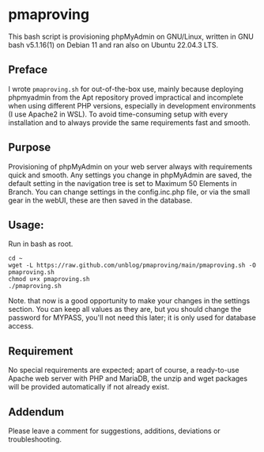 # pmaproving

This bash script is provisioning phpMyAdmin on GNU/Linux, written in GNU bash v5.1.16(1) on Debian 11 and ran also on Ubuntu 22.04.3 LTS.

## Preface

I wrote `pmaproving.sh` for out-of-the-box use, mainly because deploying phpmyadmin from the Apt repository proved impractical and incomplete when using different PHP versions, especially in development environments (I use Apache2 in WSL). To avoid time-consuming setup with every installation and to always provide the same requirements fast and smooth.

## Purpose

Provisioning of phpMyAdmin on your web server always with requirements quick and smooth. Any settings you change in phpMyAdmin are saved, the default setting in the navigation tree is set to Maximum 50 Elements in Branch. You can change settings in the config.inc.php file, or via the small gear in the webUI, these are then saved in the database.

## Usage:

Run in bash as root.

```
cd ~
wget -L https://raw.github.com/unblog/pmaproving/main/pmaproving.sh -O pmaproving.sh
chmod u+x pmaproving.sh
./pmaproving.sh
```
Note. that now is a good opportunity to make your changes in the settings section. You can keep all values ​​as they are, but you should change the password for MYPASS, you'll not need this later; it is only used for database access.

## Requirement

No special requirements are expected; apart of course, a ready-to-use Apache web server with PHP and MariaDB, the unzip and wget packages will be provided automatically if not already exist.

## Addendum

Please leave a comment for suggestions, additions, deviations or troubleshooting.